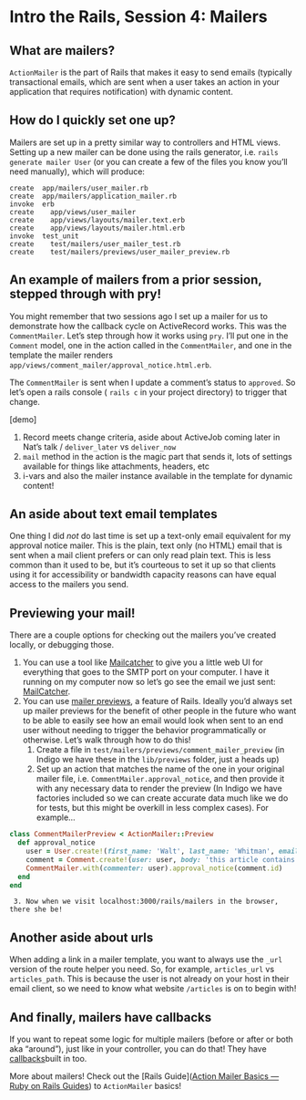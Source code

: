 # Intro the Rails, Session 4: Mailers
## What are mailers?
`ActionMailer` is the part of Rails that makes it easy to send emails (typically transactional emails, which are sent when a user takes an action in your application that requires notification) with dynamic content.

## How do I quickly set one up?
Mailers are set up in a pretty similar way to controllers and HTML views. Setting up a new mailer can be done using the rails generator, i.e.
`rails generate mailer User` (or you can create a few of the files you know you’ll need manually), which will produce:

```
create  app/mailers/user_mailer.rb
create  app/mailers/application_mailer.rb
invoke  erb
create    app/views/user_mailer
create    app/views/layouts/mailer.text.erb
create    app/views/layouts/mailer.html.erb
invoke  test_unit
create    test/mailers/user_mailer_test.rb
create    test/mailers/previews/user_mailer_preview.rb
```

## An example of mailers from a prior session, stepped through with pry!
You might remember that two sessions ago I set up a mailer for us to demonstrate how the callback cycle on ActiveRecord works. This was the `CommentMailer`. Let’s step through how it works using `pry`. I’ll put one in the `Comment` model, one in the action called in the `CommentMailer`, and one in the template the mailer renders `app/views/comment_mailer/approval_notice.html.erb`.

The `CommentMailer` is sent when I update a comment’s status to `approved`. So let’s open a rails console ( `rails c` in your project directory) to trigger that change. 

[demo]

1. Record meets change criteria, aside about ActiveJob coming later in Nat’s talk / `deliver_later` vs `deliver_now`
2. `mail` method in the action is the magic part that sends it, lots of settings available for things like attachments, headers, etc
3. i-vars and also the mailer instance available in the template for dynamic content!

## An aside about text email templates
One thing I did _not_ do last time is set up a text-only email equivalent for my approval notice mailer. This is the plain, text only (no HTML) email that is sent when a mail client prefers or can only read plain text. This is less common than it used to be, but it’s courteous to set it up so that clients using it for accessibility or bandwidth capacity reasons can have equal access to the mailers you send.

## Previewing your mail!
There are a couple options for checking out the mailers you’ve created locally, or debugging those.
1. You can use a tool like [Mailcatcher]([MailCatcher](https://mailcatcher.me/)) to give you a little web UI for everything that goes to the SMTP port on your computer. I have it running on my computer now so let’s go see the email we just sent: [MailCatcher](http://127.0.0.1:1080/).
2. You can use [mailer previews](https://guides.rubyonrails.org/action_mailer_basics.html#previewing-emails), a feature of Rails. Ideally you’d always set up mailer previews for the benefit of other people in the future who want to be able to easily see how an email would look when sent to an end user without needing to trigger the behavior programmatically or otherwise. Let’s walk through how to do this!
	1. Create a file in `test/mailers/previews/comment_mailer_preview` (in Indigo we have these in the `lib/previews` folder, just a heads up)
	2. Set up an action that matches the name of the one in your original mailer file, i.e. `CommentMailer.approval_notice`, and then provide it with any necessary data to render the preview (In Indigo we have factories included so we can create accurate data much like we do for tests, but this might be overkill in less complex cases).  For example…
```ruby
class CommentMailerPreview < ActionMailer::Preview
  def approval_notice
    user = User.create!(first_name: 'Walt', last_name: 'Whitman', email: 'mlg@whee.co')
    comment = Comment.create!(user: user, body: 'this article contains multitudes just like me', article: Article.first, status: 'pending')
    CommentMailer.with(commenter: user).approval_notice(comment.id)
  end
end
```
	 3. Now when we visit localhost:3000/rails/mailers in the browser, there she be!

## Another aside about urls
When adding a link in a mailer template, you want to always use the `_url` version of the route helper you need. So, for example, `articles_url` vs `articles_path`. This is because the user is not already on your host in their email client, so we need to know what website `/articles` is on to begin with!

## And finally, mailers have callbacks
If you want to repeat some logic for multiple mailers (before or after or both aka “around”), just like in your controller, you can do that! They have [callbacks](https://guides.rubyonrails.org/action_mailer_basics.html#action-mailer-callbacks)built in too.

More about mailers!
Check out the [Rails Guide]([Action Mailer Basics — Ruby on Rails Guides](https://guides.rubyonrails.org/action_mailer_basics.html)) to `ActionMailer`	basics!